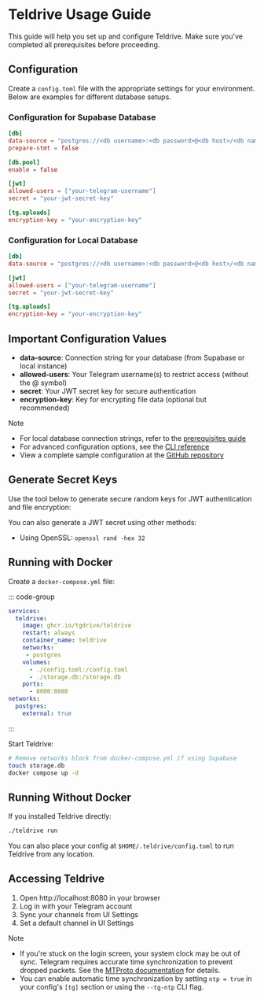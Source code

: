 # Teldrive Usage Guide

This guide will help you set up and configure Teldrive. Make sure you've completed all prerequisites before proceeding.

## Configuration

Create a `config.toml` file with the appropriate settings for your environment. Below are examples for different database setups.

### Configuration for Supabase Database

```toml
[db]
data-source = "postgres://<db username>:<db password>@<db host>/<db name>"
prepare-stmt = false

[db.pool]
enable = false

[jwt]
allowed-users = ["your-telegram-username"]
secret = "your-jwt-secret-key"

[tg.uploads]
encryption-key = "your-encryption-key"
```

### Configuration for Local Database

```toml
[db]
data-source = "postgres://<db username>:<db password>@<db host>/<db name>"

[jwt]
allowed-users = ["your-telegram-username"]
secret = "your-jwt-secret-key"

[tg.uploads]
encryption-key = "your-encryption-key"
```

## Important Configuration Values 

- **data-source**: Connection string for your database (from Supabase or local instance)
- **allowed-users**: Your Telegram username(s) to restrict access (without the @ symbol)
- **secret**: Your JWT secret key for secure authentication
- **encryption-key**: Key for encrypting file data (optional but recommended)

> [!NOTE]  
> - For local database connection strings, refer to the [prerequisites guide](/docs/getting-started/prerequisites#creating-a-local-posgtres-instance-using-docker)
> - For advanced configuration options, see the [CLI reference](/docs/cli/run.md)
> - View a complete sample configuration at the [GitHub repository](https://github.com/tgdrive/teldrive/blob/main/config.sample.toml)

## Generate Secret Keys

Use the tool below to generate secure random keys for JWT authentication and file encryption:

<SecretGenerator />

You can also generate a JWT secret using other methods:
- Using OpenSSL: `openssl rand -hex 32`

## Running with Docker 

Create a `docker-compose.yml` file:

::: code-group

```yml [docker-compose.yml]
services:
  teldrive:
    image: ghcr.io/tgdrive/teldrive
    restart: always
    container_name: teldrive
    networks:
     - postgres
    volumes:
      - ./config.toml:/config.toml
      - ./storage.db:/storage.db
    ports:
      - 8080:8080
networks:
  postgres:                                 
    external: true
```
:::

Start Teldrive:
```sh
# Remove networks block from docker-compose.yml if using Supabase
touch storage.db
docker compose up -d
```

## Running Without Docker 

If you installed Teldrive directly:

```sh
./teldrive run
```

You can also place your config at `$HOME/.teldrive/config.toml` to run Teldrive from any location.

## Accessing Teldrive

1. Open http://localhost:8080 in your browser
2. Log in with your Telegram account
3. Sync your channels from UI Settings
4. Set a default channel in UI Settings

> [!NOTE]  
> - If you're stuck on the login screen, your system clock may be out of sync. Telegram requires accurate time synchronization to prevent dropped packets. See the [MTProto documentation](https://core.telegram.org/mtproto#time-synchronization) for details.
> - You can enable automatic time synchronization by setting `ntp = true` in your config's `[tg]` section or using the `--tg-ntp` CLI flag.
